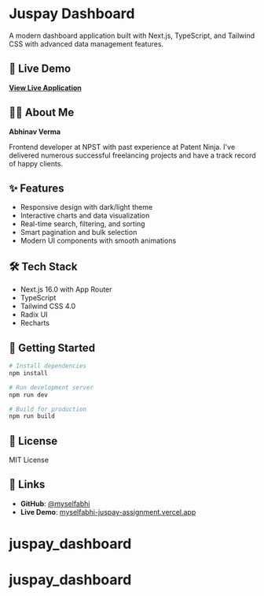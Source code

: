 # Juspay Dashboard

A modern dashboard application built with Next.js, TypeScript, and Tailwind CSS with advanced data management features.

## 🚀 Live Demo

**[View Live Application](https://myselfabhi-juspay-assignment.vercel.app)**

## 👨‍💻 About Me

**Abhinav Verma**

Frontend developer at NPST with past experience at Patent Ninja. I've delivered numerous successful freelancing projects and have a track record of happy clients.

## ✨ Features

- Responsive design with dark/light theme
- Interactive charts and data visualization
- Real-time search, filtering, and sorting
- Smart pagination and bulk selection
- Modern UI components with smooth animations

## 🛠 Tech Stack

- Next.js 16.0 with App Router
- TypeScript
- Tailwind CSS 4.0
- Radix UI
- Recharts

## 🚀 Getting Started

```bash
# Install dependencies
npm install

# Run development server
npm run dev

# Build for production
npm run build
```

## 📝 License

MIT License

## 🔗 Links

- **GitHub**: [@myselfabhi](https://github.com/myselfabhi)
- **Live Demo**: [myselfabhi-juspay-assignment.vercel.app](https://myselfabhi-juspay-assignment.vercel.app)
# juspay_dashboard
# juspay_dashboard
